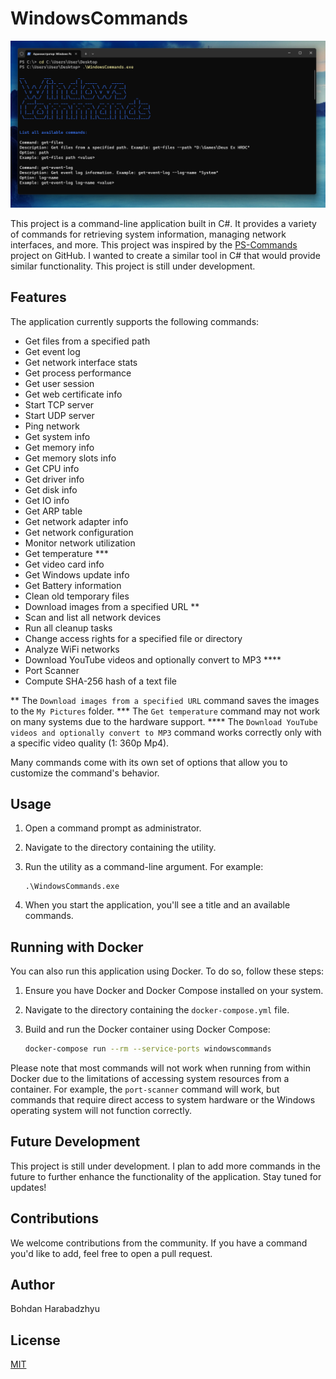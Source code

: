 # WindowsCommands
![Image 1](Screenshots/Screen1.png)

This project is a command-line application built in C#. It provides a variety of commands for retrieving system information, managing network interfaces, and more.
This project was inspired by the [PS-Commands](https://github.com/Lifailon/PS-Commands) project on GitHub. I wanted to create a similar tool in C# that would provide similar functionality. This project is still under development.

## Features
The application currently supports the following commands:

- Get files from a specified path
- Get event log
- Get network interface stats
- Get process performance
- Get user session
- Get web certificate info
- Start TCP server
- Start UDP server
- Ping network
- Get system info
- Get memory info
- Get memory slots info
- Get CPU info
- Get driver info
- Get disk info
- Get IO info
- Get ARP table
- Get network adapter info
- Get network configuration
- Monitor network utilization
- Get temperature ***
- Get video card info
- Get Windows update info
- Get Battery information
- Clean old temporary files
- Download images from a specified URL **
- Scan and list all network devices
- Run all cleanup tasks
- Change access rights for a specified file or directory
- Analyze WiFi networks
- Download YouTube videos and optionally convert to MP3 ****
- Port Scanner
- Compute SHA-256 hash of a text file

** The `Download images from a specified URL` command saves the images to the `My Pictures` folder.
*** The `Get temperature` command may not work on many systems due to the hardware support. 
**** The `Download YouTube videos and optionally convert to MP3` command works correctly only with a specific video quality (1: 360p Mp4).

Many commands come with its own set of options that allow you to customize the command's behavior.

## Usage

1. Open a command prompt as administrator.
2. Navigate to the directory containing the utility.
3. Run the utility as a command-line argument. For example:

    ```
    .\WindowsCommands.exe
    ```
4. When you start the application, you'll see a title and an available commands.

## Running with Docker

You can also run this application using Docker. To do so, follow these steps:

1. Ensure you have Docker and Docker Compose installed on your system.
2. Navigate to the directory containing the `docker-compose.yml` file.
3. Build and run the Docker container using Docker Compose:

    ```sh
    docker-compose run --rm --service-ports windowscommands
    ```

Please note that most commands will not work when running from within Docker due to the limitations of accessing system resources from a container. For example, the `port-scanner` command will work, but commands that require direct access to system hardware or the Windows operating system will not function correctly.

## Future Development

This project is still under development. I plan to add more commands in the future to further enhance the functionality of the application. Stay tuned for updates!

## Contributions

We welcome contributions from the community. If you have a command you'd like to add, feel free to open a pull request.

## Author

Bohdan Harabadzhyu

## License

[MIT](https://choosealicense.com/licenses/mit/)
